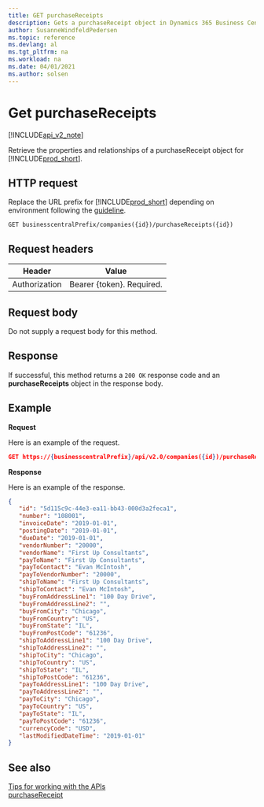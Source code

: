 ```yaml
---
title: GET purchaseReceipts  
description: Gets a purchaseReceipt object in Dynamics 365 Business Central.
author: SusanneWindfeldPedersen
ms.topic: reference
ms.devlang: al
ms.tgt_pltfrm: na
ms.workload: na
ms.date: 04/01/2021
ms.author: solsen
---
```


# Get purchaseReceipts

[!INCLUDE[api_v2_note](../../../includes/api_v2_note.md)]

Retrieve the properties and relationships of a purchaseReceipt object for [!INCLUDE[prod_short](../../../includes/prod_short.md)]. 

## HTTP request
Replace the URL prefix for [!INCLUDE[prod_short](../../../includes/prod_short.md)] depending on environment following the [guideline](../../v2.0/endpoints-apis-for-dynamics.md).
```
GET businesscentralPrefix/companies({id})/purchaseReceipts({id})
```

## Request headers

|Header|Value|
|------|-----|
|Authorization  |Bearer {token}. Required. |

## Request body
Do not supply a request body for this method.

## Response
If successful, this method returns a ```200 OK``` response code and an **purchaseReceipts** object in the response body.

## Example

**Request**

Here is an example of the request.
```json
GET https://{businesscentralPrefix}/api/v2.0/companies({id})/purchaseReceipts({id})
```

**Response**

Here is an example of the response. 

```json
{
   "id": "5d115c9c-44e3-ea11-bb43-000d3a2feca1",
   "number": "108001",
   "invoiceDate": "2019-01-01",
   "postingDate": "2019-01-01",
   "dueDate": "2019-01-01",
   "vendorNumber": "20000",
   "vendorName": "First Up Consultants",
   "payToName": "First Up Consultants",
   "payToContact": "Evan McIntosh",
   "payToVendorNumber": "20000",
   "shipToName": "First Up Consultants",
   "shipToContact": "Evan McIntosh",
   "buyFromAddressLine1": "100 Day Drive",
   "buyFromAddressLine2": "",
   "buyFromCity": "Chicago",
   "buyFromCountry": "US",
   "buyFromState": "IL",
   "buyFromPostCode": "61236",
   "shipToAddressLine1": "100 Day Drive",
   "shipToAddressLine2": "",
   "shipToCity": "Chicago",
   "shipToCountry": "US",
   "shipToState": "IL",
   "shipToPostCode": "61236",
   "payToAddressLine1": "100 Day Drive",
   "payToAddressLine2": "",
   "payToCity": "Chicago",
   "payToCountry": "US",
   "payToState": "IL",
   "payToPostCode": "61236",
   "currencyCode": "USD",
   "lastModifiedDateTime": "2019-01-01"
}
```


## See also
[Tips for working with the APIs](../../../developer/devenv-connect-apps-tips.md)  
[purchaseReceipt](../resources/dynamics_purchaseReceipt.md)  

